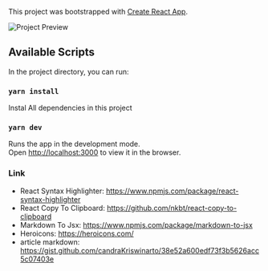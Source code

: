 This project was bootstrapped with [Create React App](https://github.com/facebook/create-react-app).

![Project Preview](./src/markdown-ss.png)

## Available Scripts

In the project directory, you can run:

### `yarn install`

Instal All dependencies in this project

### `yarn dev`

Runs the app in the development mode.<br />
Open [http://localhost:3000](http://localhost:3000) to view it in the browser.

### Link

-   React Syntax Highlighter: https://www.npmjs.com/package/react-syntax-highlighter
-   React Copy To Clipboard: https://github.com/nkbt/react-copy-to-clipboard
-   Markdown To Jsx: https://www.npmjs.com/package/markdown-to-jsx
-   Heroicons: https://heroicons.com/
-   article markdown: https://gist.github.com/candraKriswinarto/38e52a600edf73f3b5626acc5c07403e
